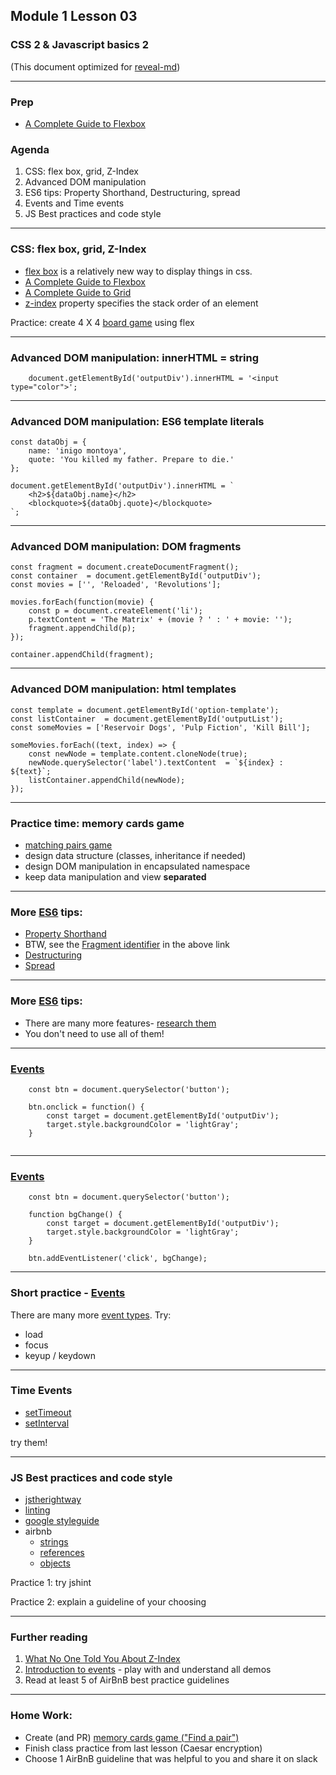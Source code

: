 ## Module 1 Lesson 03
### CSS 2 & Javascript basics 2
(This document optimized for [reveal-md](https://github.com/webpro/reveal-md))

---

### Prep
- [A Complete Guide to Flexbox](https://css-tricks.com/snippets/css/a-guide-to-flexbox/)

### Agenda
1. CSS: flex box, grid, Z-Index
2. Advanced DOM manipulation
3. ES6 tips: Property Shorthand, Destructuring, spread
4. Events and Time events
5. JS Best practices and code style


---

### CSS: flex box, grid, Z-Index
- [flex box](https://developer.mozilla.org/en-US/docs/Web/CSS/CSS_Flexible_Box_Layout/Basic_Concepts_of_Flexbox) is a relatively new way to display things in css.
- [A Complete Guide to Flexbox](https://css-tricks.com/snippets/css/a-guide-to-flexbox/)
- [A Complete Guide to Grid](https://css-tricks.com/snippets/css/complete-guide-grid/)
- [z-index](https://www.w3schools.com/cssref/tryit.asp?filename=trycss_zindex) property specifies the stack order of an element

Practice: create 4 X 4 [board game](http://mypuzzle.org/find-the-pair) using flex

---

### Advanced DOM manipulation: innerHTML = string
```
    document.getElementById('outputDiv').innerHTML = '<input type="color">';
```

---

### Advanced DOM manipulation: ES6 template literals
```
const dataObj = {
    name: 'inigo montoya',
    quote: 'You killed my father. Prepare to die.'
};

document.getElementById('outputDiv').innerHTML = `
    <h2>${dataObj.name}</h2>
    <blockquote>${dataObj.quote}</blockquote>
`;
```
---

### Advanced DOM manipulation: DOM fragments
```
const fragment = document.createDocumentFragment();
const container  = document.getElementById('outputDiv');
const movies = ['', 'Reloaded', 'Revolutions'];

movies.forEach(function(movie) {
    const p = document.createElement('li');
    p.textContent = 'The Matrix' + (movie ? ' : ' + movie: '');
    fragment.appendChild(p);
});

container.appendChild(fragment);
```
---

### Advanced DOM manipulation: html templates
```
const template = document.getElementById('option-template');
const listContainer  = document.getElementById('outputList');
const someMovies = ['Reservoir Dogs', 'Pulp Fiction', 'Kill Bill'];

someMovies.forEach((text, index) => {
    const newNode = template.content.cloneNode(true);
    newNode.querySelector('label').textContent  = `${index} : ${text}`;
    listContainer.appendChild(newNode);
});
```
---

### Practice time: memory cards game
- [matching pairs game](http://mypuzzle.org/find-the-pair)
- design data structure (classes, inheritance if needed)
- design DOM manipulation in encapsulated namespace
- keep data manipulation and view **separated**

---

### More [ES6](http://es6-features.org) tips:
- [Property Shorthand](http://es6-features.org/#PropertyShorthand)
- BTW, see the [Fragment identifier](https://en.wikipedia.org/wiki/Fragment_identifier) in the above link
- [Destructuring](https://developer.mozilla.org/en-US/docs/Web/JavaScript/Reference/Operators/Destructuring_assignment)
- [Spread](https://developer.mozilla.org/en-US/docs/Web/JavaScript/Reference/Operators/Spread_syntax)

---
### More [ES6](http://es6-features.org) tips:
- There are many more features- [research them](http://es6-features.org)
- You don't need to use all of them!

---

### [Events](https://developer.mozilla.org/en-US/docs/Web/Events)

```
    const btn = document.querySelector('button');

    btn.onclick = function() {
        const target = document.getElementById('outputDiv');
        target.style.backgroundColor = 'lightGray';
    }
    
```

---

### [Events](https://developer.mozilla.org/en-US/docs/Web/Events)

```
    const btn = document.querySelector('button');

    function bgChange() {
        const target = document.getElementById('outputDiv');
        target.style.backgroundColor = 'lightGray';
    }
    
    btn.addEventListener('click', bgChange);
```
---

### Short practice -  [Events](https://developer.mozilla.org/en-US/docs/Web/Events) 

 There are many more [event types](https://developer.mozilla.org/en-US/docs/Web/Events).
 Try:
 
 - load
 - focus
 - keyup / keydown
 
---

### Time Events
- [setTimeout](https://developer.mozilla.org/en-US/docs/Web/API/WindowOrWorkerGlobalScope/setTimeout)
- [setInterval](https://developer.mozilla.org/en-US/docs/Web/API/WindowOrWorkerGlobalScope/setInterval)

try them!
<!-- .element: class="fragment" -->


---

### JS Best practices and code style
- [jstherightway](http://jstherightway.org/#js-code-style)
- [linting](http://jshint.com/)
- [google styleguide](https://google.github.io/styleguide/javascriptguide.xml)
- airbnb
    - [strings](https://github.com/airbnb/javascript#strings)
    - [references](https://github.com/airbnb/javascript#references)
    - [objects](https://github.com/airbnb/javascript#objects)

Practice 1: try jshint
<!-- .element: class="fragment" -->

Practice 2: explain a guideline of your choosing
<!-- .element: class="fragment" -->

---

### Further reading
1. [What No One Told You About Z-Index](https://philipwalton.com/articles/what-no-one-told-you-about-z-index/)
2. [Introduction to events](https://developer.mozilla.org/en-US/docs/Learn/JavaScript/Building_blocks/Events) - play with and understand all demos
3. Read at least 5 of AirBnB best practice guidelines

---
### Home Work:
- Create (and PR) [memory cards game ("Find a pair")](http://mypuzzle.org/find-the-pair)
- Finish class practice from last lesson (Caesar encryption)
- Choose 1 AirBnB guideline that was helpful to you and share it on slack